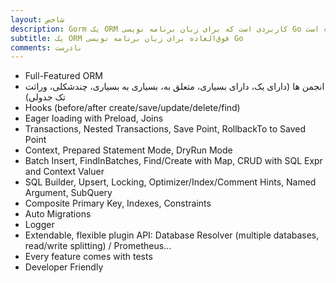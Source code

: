 ```yaml
---
layout: شاخص
description: Gorm یک ORM کاربردی است که برای زبان برنامه نویسی Go توسعه داده شده است.
subtitle: یک ORM فوق‌العاده برای زبان برنامه نویسی Go
comments: نادرست
---
```


* <i class="fa fa-rocket" aria-hidden="true"></i> Full-Featured ORM
* <i class="fa fa-rocket" aria-hidden="true"></i> انجمن ها (دارای یک، دارای بسیاری، متعلق به، بسیاری به بسیاری، چندشکلی، وراثت تک جدولی)
* <i class="fa fa-rocket" aria-hidden="true"></i> Hooks (before/after create/save/update/delete/find)
* <i class="fa fa-rocket" aria-hidden="true"></i> Eager loading with Preload, Joins
* <i class="fa fa-rocket" aria-hidden="true"></i> Transactions, Nested Transactions, Save Point, RollbackTo to Saved Point
* <i class="fa fa-rocket" aria-hidden="true"></i> Context, Prepared Statement Mode, DryRun Mode
* <i class="fa fa-rocket" aria-hidden="true"></i> Batch Insert, FindInBatches, Find/Create with Map, CRUD with SQL Expr and Context Valuer
* <i class="fa fa-rocket" aria-hidden="true"></i> SQL Builder, Upsert, Locking, Optimizer/Index/Comment Hints, Named Argument, SubQuery
* <i class="fa fa-rocket" aria-hidden="true"></i> Composite Primary Key, Indexes, Constraints
* <i class="fa fa-rocket" aria-hidden="true"></i> Auto Migrations
* <i class="fa fa-rocket" aria-hidden="true"></i> Logger
* <i class="fa fa-rocket" aria-hidden="true"></i> Extendable, flexible plugin API: Database Resolver (multiple databases, read/write splitting) / Prometheus...
* <i class="fa fa-rocket" aria-hidden="true"></i> Every feature comes with tests
* <i class="fa fa-rocket" aria-hidden="true"></i> Developer Friendly
